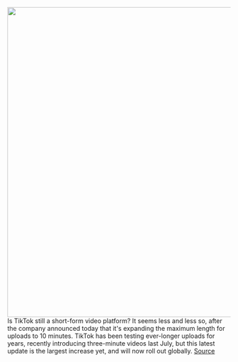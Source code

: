 <img src='https://cdn.vox-cdn.com/thumbor/W9HCBPZ9pnJWV-0gxYIWXAQUZX4=/0x0:2040x1360/1200x800/filters:focal(857x517:1183x843)/cdn.vox-cdn.com/uploads/chorus_image/image/70559972/acastro_190723_1777_tiktok_0001.0.0.jpg' width='700px' /><br/>
Is TikTok still a short-form video platform? It seems less and less so, after the company announced today that it's expanding the maximum length for uploads to 10 minutes. TikTok has been testing ever-longer uploads for years, recently introducing three-minute videos last July, but this latest update is the largest increase yet, and will now roll out globally.
<a href='https://www.theverge.com/2022/2/28/22954525/tiktok-maximum-video-length-10-minutes'> Source <a/>